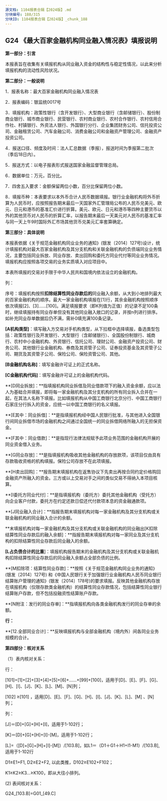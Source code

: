 ```yaml
---
源文档: 1104报表合辑【2024版】.md
分块编号: 188/315
分块ID: 1104报表合辑【2024版】_chunk_188
---
```


## G24 《最大百家金融机构同业融入情况表》填报说明

**第一部分：引言**

本报表旨在收集有关填报机构从同业融入资金的结构性与稳定性情况，以此来分析填报机构的流动性风险状况。

**第二部分：一般说明**

1．报表名称：最大百家金融机构同业融入情况表

2．报表编码：银监统0017号

3．填报机构：政策性银行（含开发银行）、大型商业银行（含邮储银行）、股份制商业银行、城市商业银行、民营银行、农村商业银行、农村合作银行、农村信用合作社、村镇银行、外资法人银行、外国银行分行、企业集团财务公司、信托投资公司、金融租赁公司、汽车金融公司、消费金融公司和金融资产管理公司、金融资产投资公司。

4．报送口径、频度及时间：法人汇总数据（季报），报送时间为季报第二批次（季后18日内）。

5．报送方式：以电子报表形式报送国家金融监督管理总局。

6．数据单位：万元，百分比。

7．四舍五入要求：金额保留两位小数，百分比保留两位小数。

8．填报币种：本表要求以本外币合计人民币数据填报。银行业金融机构将外币折算为人民币时，应按照报告期末最后一天国家外汇管理局公布的人民币兑美元、欧元、日元和港币的基准汇价进行折算。美元、欧元、日元和港币等四种主要货币以外的其他货币对人民币的折算汇率，以报告期末最后一天美元对人民币的基准汇率与同一天上午9时国际外汇市场其他货币兑美元汇率套算确定。

**第三部分：具体说明**

本报表依据《关于规范金融机构同业业务的通知》(银发〔2014〕127号)设计，统计填报机构对最大百家金融机构及其分支机构和关联金融机构的负债端同业业务情况，主要包括同业拆放、同业存放、卖出回购和委托方同业代付等同业业务情况。填报机构应按照各项交易的业务实质填入对应项目中。

本表所填报的交易对手限于中华人民共和国境内依法设立的金融机构。

列：

序号：填报机构按照**扣除结算性同业存款后的**同业融入余额，从大到小地排列最大的百家金融机构的顺序。最大一家金融机构填报在[1]行，其余金融机构按照顺序依次填报[2]、[3]……[100]。满足填报要求（即K列值为正值）的记录不足100条时，继续填报持有同业存单但没有其他同业融入敞口的记录，并按n列进行排序。如补充同业存单数据后仍不满，需补0填充满100条记录。

**[A机构类型]**：填写融入方交易对手机构类型，从下拉框中选择填报，备选类型包括：政策性银行及开发银行、大型银行（含邮储银行）、全国股份制银行、城商行、农村中小金融机构、外资银行、信托公司、理财公司、金融资产投资公司、财务公司、其他银行业金融机构、券商及其资管子公司、证券投资基金及其资管子公司、期货及其资管子公司、保险公司、保险资管公司、其他。

**[B金融机构名称]**：填写金融许可证上的正式名称。

**[C金融机构代码]**：填写金融许可证上的金融机构代码。

**[D同业拆放]：**指填报机构同业拆借及同业借款项下的融入资金余额，应以法人为基础合并填报，即将每一家金融机构及其分支机构的所有同业拆入合并在一起，在其法人名称下填报。比如填报机构从中国工商银行北京分行、中国工商银行石家庄分行拆入的资金，应统一以中国工商银行的名义填报。

**[E其中：同业拆借]：**是指填报机构经中国人民银行批准，与其他进入全国银行间同业拆借市场的金融机构之间通过全国统一的同业拆借网络所融入的无担保资金。

**[F其中：同业借款]：**是指现行法律法规赋予此项业务范围的金融机构开展的同业资金借入业务。

**[G同业存放]：**是指填报机构吸收其他金融机构的存放款项，该项目仅由具有存款吸收资格的机构填报。保险公司存放不在此项填报。

**[H卖出回购]：**报告期末填报机构在返售协议下先卖出再按合同约定价格购回金融资产所融入的资金。三方或以上交易对手之间的类似交易不得纳入本项目核算。

**[I委托方同业代付]：**是指填报机构（委托方）委托其他金融机构（受托方）向企业客户付款，委托方在约定还款日偿还代付款项本息的资金融通款项。

**[J同业融入合计]：**指报告期末填报机构对每一家金融机构及其分支机构或关联金融机构的同业融入合计的余额。

**末填报机构对每一家金融机构及其分支机构或关联金融机构的同业融出[K扣除结算性同业存款后的融入余额]：**指报告期末填报机构对每一家同业及其分支机构的扣除结算性同业存款后同业融入的余额。

**[L占负债合计的比重**]：填报机构报告期末的金融机构及其分支机构或关联金融机构扣除结算性同业存款后的同业融入余额占全部负债的比例。

**[M扣除项：结算性同业存款]：**按照《关于规范金融机构同业业务的通知》(银发〔2014〕127号) 和《中国人民银行关于加强银行业金融机构人民币同业银行结算账户管理的通知》(银发〔2014〕178号)的要求填报。反映其他金融机构存放在填报机构（仅限存款类金融机构）的结算性同业存款情况，包括结算性同业银行结算账户存款，但不包括投融资性结算账户存款。

**[N附注：发行的同业存单]：**指填报机构向各类金融机构发行的同业存单的余额。

**行：**

**[12.全部同业合计]：**反映填报机构与全部金融机构（境内外）间各同业业务规模的合计。

**第四部分：核对关系**

（1）表内核对关系：

行：

[101]=[1]+[2]+[3]+[4]+[5]+[6]+......+[99]+[100]，适用于[D]、[E]、[F]、[G]、[H]、[I]、[J]、[K]、[L]、[M]、[N]列；

[102] ≥[101] ，适用[D]、[E]、[F]、[G]、[H]、[I]、[J]、[K]、[L]、[M] 、[N]列；

列：

[J]＝[D]+[G]+[H]+[I]，适用于1-102行；

[K]＝[D]+[G]+[H]+[I]-[M]，适用于1-102行；

[L]=（[D]+[G]+[H]+[I]-[M]）/[103.B]，如L1＝（D1＋G1＋H1+I1-M1）/[103.B],适用于1-102行

D1≥E1+F1, D2≥E2+F2, 以此类推，D102≥E102+F102；

K1≥K2≥K3…≥K100，即从大往小排列。

(2) 表间核对关系：

G24\_[103.B]=G01\_[49.C]

